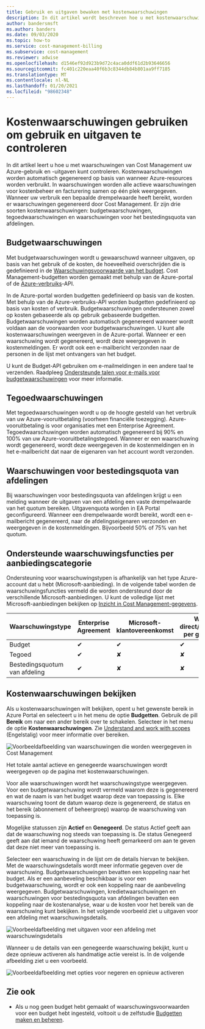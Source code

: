 ```yaml
---
title: Gebruik en uitgaven bewaken met kostenwaarschuwingen
description: In dit artikel wordt beschreven hoe u met kostenwaarschuwingen het gebruik en de uitgaven in Azure Cost Management kunt bewaken.
author: bandersmsft
ms.author: banders
ms.date: 09/03/2020
ms.topic: how-to
ms.service: cost-management-billing
ms.subservice: cost-management
ms.reviewer: adwise
ms.openlocfilehash: d1546ef92d923b9d72c4aca0ddf61d2b93646656
ms.sourcegitcommit: fc401c220eaa40f6b3c8344db84b801aa9ff7185
ms.translationtype: MT
ms.contentlocale: nl-NL
ms.lasthandoff: 01/20/2021
ms.locfileid: "98602348"
---
```

# <a name="use-cost-alerts-to-monitor-usage-and-spending"></a>Kostenwaarschuwingen gebruiken om gebruik en uitgaven te controleren

In dit artikel leert u hoe u met waarschuwingen van Cost Management uw Azure-gebruik en -uitgaven kunt controleren. Kostenwaarschuwingen worden automatisch gegenereerd op basis van wanneer Azure-resources worden verbruikt. In waarschuwingen worden alle actieve waarschuwingen voor kostenbeheer en facturering samen op één plek weergegeven. Wanneer uw verbruik een bepaalde drempelwaarde heeft bereikt, worden er waarschuwingen gegenereerd door Cost Management. Er zijn drie soorten kostenwaarschuwingen: budgetwaarschuwingen, tegoedwaarschuwingen en waarschuwingen voor het bestedingsquota van afdelingen.

## <a name="budget-alerts"></a>Budgetwaarschuwingen

Met budgetwaarschuwingen wordt u gewaarschuwd wanneer uitgaven, op basis van het gebruik of de kosten, de hoeveelheid overschrijden die is gedefinieerd in de [Waarschuwingsvoorwaarde van het budget](tutorial-acm-create-budgets.md). Cost Management-budgetten worden gemaakt met behulp van de Azure-portal of de [Azure-verbruiks](/rest/api/consumption)-API.

In de Azure-portal worden budgetten gedefinieerd op basis van de kosten. Met behulp van de Azure-verbruiks-API worden budgetten gedefinieerd op basis van kosten of verbruik. Budgetwaarschuwingen ondersteunen zowel op kosten gebaseerde als op gebruik gebaseerde budgetten. Budgetwaarschuwingen worden automatisch gegenereerd wanneer wordt voldaan aan de voorwaarden voor budgetwaarschuwingen. U kunt alle kostenwaarschuwingen weergeven in de Azure-portal. Wanneer er een waarschuwing wordt gegenereerd, wordt deze weergegeven in kostenmeldingen. Er wordt ook een e-mailbericht verzonden naar de personen in de lijst met ontvangers van het budget.

U kunt de Budget-API gebruiken om e-mailmeldingen in een andere taal te verzenden. Raadpleeg [Ondersteunde talen voor e-mails voor budgetwaarschuwingen](manage-automation.md#supported-locales-for-budget-alert-emails) voor meer informatie.

## <a name="credit-alerts"></a>Tegoedwaarschuwingen

Met tegoedwaarschuwingen wordt u op de hoogte gesteld van het verbruik van uw Azure-vooruitbetaling (voorheen financiële toezegging). Azure-vooruitbetaling is voor organisaties met een Enterprise Agreement. Tegoedwaarschuwingen worden automatisch gegenereerd bij 90% en 100% van uw Azure-vooruitbetalingstegoed. Wanneer er een waarschuwing wordt gegenereerd, wordt deze weergegeven in de kostenmeldingen en in het e-mailbericht dat naar de eigenaren van het account wordt verzonden.

## <a name="department-spending-quota-alerts"></a>Waarschuwingen voor bestedingsquota van afdelingen

Bij waarschuwingen voor bestedingsquota van afdelingen krijgt u een melding wanneer de uitgaven van een afdeling een vaste drempelwaarde van het quotum bereiken. Uitgavenquota worden in EA Portal geconfigureerd. Wanneer een drempelwaarde wordt bereikt, wordt een e-mailbericht gegenereerd, naar de afdelingseigenaren verzonden en weergegeven in de kostenmeldingen. Bijvoorbeeld 50% of 75% van het quotum.

## <a name="supported-alert-features-by-offer-categories"></a>Ondersteunde waarschuwingsfuncties per aanbiedingscategorie

Ondersteuning voor waarschuwingstypen is afhankelijk van het type Azure-account dat u hebt (Microsoft-aanbieding). In de volgende tabel worden de waarschuwingsfuncties vermeld die worden ondersteund door de verschillende Microsoft-aanbiedingen. U kunt de volledige lijst met Microsoft-aanbiedingen bekijken op [Inzicht in Cost Management-gegevens](understand-cost-mgt-data.md).

| Waarschuwingstype | Enterprise Agreement | Microsoft-klantovereenkomst | Web direct/betalen per gebruik |
|---|---|---|---|
| Budget | ✔ | ✔ | ✔ |
| Tegoed | ✔ |✘ | ✘ |
| Bestedingsquotum van afdeling | ✔ | ✘ | ✘ |



## <a name="view-cost-alerts"></a>Kostenwaarschuwingen bekijken

Als u kostenwaarschuwingen wilt bekijken, opent u het gewenste bereik in Azure Portal en selecteert u in het menu de optie **Budgetten**. Gebruik de pill **Bereik** om naar een ander bereik over te schakelen. Selecteer in het menu de optie **Kostenwaarschuwingen**. Zie [Understand and work with scopes](understand-work-scopes.md) (Engelstalig) voor meer informatie over bereiken.

![Voorbeeldafbeelding van waarschuwingen die worden weergegeven in Cost Management](./media/cost-mgt-alerts-monitor-usage-spending/budget-alerts-fullscreen.png)

Het totale aantal actieve en genegeerde waarschuwingen wordt weergegeven op de pagina met kostenwaarschuwingen.

Voor alle waarschuwingen wordt het waarschuwingstype weergegeven. Voor een budgetwaarschuwing wordt vermeld waarom deze is gegenereerd en wat de naam is van het budget waarop deze van toepassing is. Elke waarschuwing toont de datum waarop deze is gegenereerd, de status en het bereik (abonnement of beheergroep) waarop de waarschuwing van toepassing is.

Mogelijke statussen zijn **Actief** en **Genegeerd**. De status Actief geeft aan dat de waarschuwing nog steeds van toepassing is. De status Genegeerd geeft aan dat iemand de waarschuwing heeft gemarkeerd om aan te geven dat deze niet meer van toepassing is.

Selecteer een waarschuwing in de lijst om de details hiervan te bekijken. Met de waarschuwingsdetails wordt meer informatie gegeven over de waarschuwing. Budgetwaarschuwingen bevatten een koppeling naar het budget. Als er een aanbeveling beschikbaar is voor een budgetwaarschuwing, wordt er ook een koppeling naar de aanbeveling weergegeven. Budgetwaarschuwingen, kredietwaarschuwingen en waarschuwingen voor bestedingsquota van afdelingen bevatten een koppeling naar de kostenanalyse, waar u de kosten voor het bereik van de waarschuwing kunt bekijken. In het volgende voorbeeld ziet u uitgaven voor een afdeling met waarschuwingsdetails.

![Voorbeeldafbeelding met uitgaven voor een afdeling met waarschuwingsdetails](./media/cost-mgt-alerts-monitor-usage-spending/dept-spending-selected-with-credits.png)

Wanneer u de details van een genegeerde waarschuwing bekijkt, kunt u deze opnieuw activeren als handmatige actie vereist is. In de volgende afbeelding ziet u een voorbeeld.

![Voorbeeldafbeelding met opties voor negeren en opnieuw activeren](./media/cost-mgt-alerts-monitor-usage-spending/Dismiss-reactivate-options.png)

## <a name="see-also"></a>Zie ook

- Als u nog geen budget hebt gemaakt of waarschuwingsvoorwaarden voor een budget hebt ingesteld, voltooit u de zelfstudie [Budgetten maken en beheren](tutorial-acm-create-budgets.md).